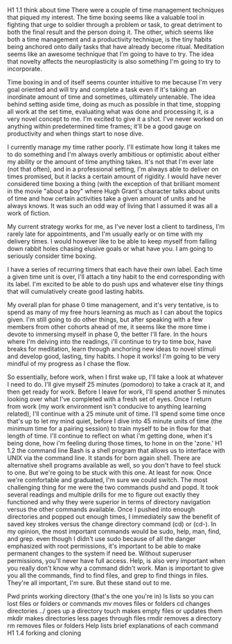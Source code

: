 H1
1.1 think about time
There were a couple of time management techniques that piqued my interest. The time boxing seems like a valuable tool in fighting that urge to soldier through a problem or task, to great detriment to both the final result and the person doing it. The other, which seems like both a time management and a productivity technique, is the tiny habits being anchored onto daily tasks that have already become ritual. Meditation seems like an awesome technique that I'm going to have to try. The idea that novelty affects the neuroplasticity is also something I'm going to try to incorporate. 

Time boxing in and of itself seems counter intuitive to me because I'm very goal oriented and will try and complete a task even if it's taking an inordinate amount of time and sometimes, ultimately untenable. The idea behind setting aside time, doing as much as possible in that time, stopping all work at the set time, evaluating what was done and processing it, is a very novel concept to me. I'm excited to give it a shot. I've never worked on anything within predetermined time frames; it'll be a good gauge on productivity and when things start to nose dive.

I currently manage my time rather poorly. I'll estimate how long it takes me to do something and I'm always overly ambitious or optimistic about either my ability or the amount of time anything takes. It's not that I'm ever late (not that often), and in a professional setting, I'm always able to deliver on times promised, but it lacks a certain amount of rigidity. I would have never considered time boxing a thing (with the exception of that brilliant moment in the movie "about a boy" where Hugh Grant's character talks about units of time and how certain activities take a given amount of units and he always knows. It was such an odd way of living that I assumed it was all a work of fiction.

My current strategy works for me, as I've never lost a client to tardiness, I'm rarely late for appointments, and I'm usually early or on time with my delivery times. I would however like to be able to keep myself from falling down rabbit holes chasing elusive goals or what have you. I am going to seriously consider time boxing. 

I have a series of recurring timers that each have their own label. Each time a given time unit is over, I'll attach a tiny habit to the end corresponding with its label. I'm excited to be able to do push ups and whatever else tiny things that will cumulatively create good lasting habits. 

My overall plan for phase 0 time management, and it's very tentative, is to spend as many of my free hours learning as much as I can about the topics given. I'm still going to do other things, but after speaking with a few members from other cohorts ahead of me, it seems like the more time i devote to immersing myself in phase 0, the better I'll fare. In the hours where I'm delving into the readings, i'll continue to try to time box, have breaks for meditation, learn through anchoring new ideas to novel stimuli and develop good, lasting, tiny habits. I hope it works! I'm going to be very mindful of my progress as I chase the flow. 

So essentially, before work, when I first wake up, I'll take a look at whatever I need to do. I'll give myself 25 minutes (pomodoro) to take a crack at it, and then get ready for work. Before I leave for work, I'll spend another 5 minutes looking over what I've completed with a fresh set of eyes. Once I return from work (my work environment isn't conducive to anything learning related), I'll continue with a 25 minute unit of time. I'll spend some time once that's up to let my mind quiet, before I dive into 45 minute units of time (the minimum time for a pairing session) to train myself to be in flow for that length of time. I'll continue to reflect on what i'm getting done, when it's being done, how i'm feeling during those times, to hone in on the 'zone.' 
H1
1.2 the command line
Bash is a shell program that allows us to interface with UNIX via the command line. It stands for born again shell. There are alternative shell programs available as well, so you don't have to feel stuck to one. But we're going to be stuck with this one. At least for now. Once we're comfortable and graduated, I'm sure we could switch. 
The most challenging thing for me were the two commands pushd and popd. It took several readings and multiple drills for me to figure out exactly they functioned and why they were superior in terms of directory navigation versus the other commands available. Once I pushed into enough directories and popped out enough times, I immediately saw the benefit of saved key strokes versus the change directory command (cd) or (cd-).
In my opinion, the most important commands would be sudo, help, man, find, and  grep.
even though I didn't use sudo because of all the danger emphasized with root permissions, it's important to be able to make permanent changes to the system if need be. Without superuser permissions, you'll never have full access. Help, is also very important when you really don't know why a command didn't work. Man is important to give you all the commands, find to find files, and grep to find things in files. They're all important, I'm sure. But these stand out to me.

Pwd prints working directory (that's the one you're in)
ls lists so you can lost files or folders or commands 
mv moves files or folders
cd changes directories
../ goes up a directory 
touch makes empty files or updates them
mkdir makes directories
less pages through files 
rmdir removes a directory
rm removes files or folders
Help lists brief explanations of each command
H1
1.4 forking and cloning
